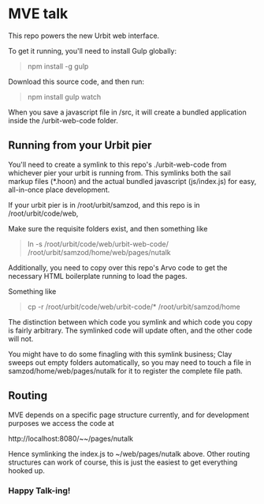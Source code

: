 # MVE talk

This repo powers the new Urbit web interface.

To get it running, you'll need to install Gulp globally:
> npm install -g gulp

Download this source code, and then run:

> npm install
> gulp watch

When you save a javascript file in /src, it will create a bundled application inside the /urbit-web-code folder.

## Running from your Urbit pier

You'll need to create a symlink to this repo's ./urbit-web-code from whichever pier your urbit is running from. This symlinks both the sail markup files (\*.hoon) and the actual bundled javascript (js/index.js) for easy, all-in-once place development.

If your urbit pier is in /root/urbit/samzod,
and this repo is in      /root/urbit/code/web,

Make sure the requisite folders exist, and then something like

> ln -s /root/urbit/code/web/urbit-web-code/ /root/urbit/samzod/home/web/pages/nutalk

Additionally, you need to copy over this repo's Arvo code to get the necessary HTML boilerplate running to load the pages.

Something like

> cp -r /root/urbit/code/web/urbit-code/* /root/urbit/samzod/home

The distinction between which code you symlink and which code you copy is fairly arbitrary. The symlinked code will update often, and the other code will not.

You might have to do some finagling with this symlink business; Clay sweeps out empty folders automatically, so you may need to touch a file in samzod/home/web/pages/nutalk for it to register the complete file path.

## Routing

MVE depends on a specific page structure currently, and for development purposes we access the code at

http://localhost:8080/~~/pages/nutalk

Hence symlinking the index.js to ~/web/pages/nutalk above. Other routing structures can work of course, this is just the easiest to get everything hooked up.

### Happy Talk-ing!
